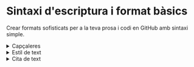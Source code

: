 # Sintaxi d'escriptura i format bàsics

Crear formats sofisticats per a la teva prosa i codi en GitHub amb sintaxi simple.

<details>
 <summary>Capçaleres</summary>
Per crear una capçalera, afegeix 1-6 símbols # abans de la capçalera del text.

La quantitat de # que fas servir determinarà la mida de la capçalera.
  
```
# La capçalera més gran equival a <H1> d'HTML
## La segona capçalera més gran equival a <H2> d'HTML
### La tercera capçalera més gran equival a <H3> d'HTML
#### La quarta capçalera més gran equival a <H4> d'HTML
##### La segona capçalera més petita equival a <H5> d'HTML
###### La capçalera més petita equival a <H6> d'HTML
```
# La capçalera més gran equival a \<H1> d'HTML
## La segona capçalera més gran equival a \<H2> d'HTML
### La tercera capçalera més gran equival a \<H3> d'HTML
#### La quarta capçalera més gran equival a \<H4> d'HTML
##### La segona capçalera més petita equival a \<H5> d'HTML
###### La capçalera més petita equival a \<H6> d'HTML
  
  
</details>

<details>
 <summary>Estil de text</summary>
Pots indicar èmfasi amb text en negreta, cursiva o ratllat.
  
estil&nbsp; | sintaxi&nbsp; &nbsp; | Drecera del teclat&nbsp; &nbsp; &nbsp; &nbsp;| Exemple&nbsp; &nbsp; &nbsp; | Resultat
-- | -- | -- | -- | --
negreta | ```** **``` o ```__ __``` | Ctrl + b | ```**Aquest text està en negreta**``` | **Aquest text està en negreta**
cursiva | ```* *``` o ```_ _``` | Ctrl + i | ```*Aquest text està en cursiva*``` | *Aquest text està en cursiva*
ratllat | ```~~ ~~``` | Content | ```~~Aquest text està malament~~``` | ~~Aquest text està malament~~
Cursiva en negreta i niada | ```** **``` i ```__ __``` | | ```**Aquest text és __extremadament__ important**``` | **Aquest text és __extremadament_ important**
Tot en negreta i cursiva | ```*** ***``` | | ```***Tot aquest text és important***``` | ***Tot aquest text és important***

</details>

<details>
 <summary>Cita de text</summary>
</details>
